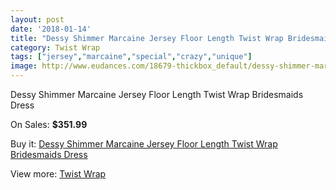 ```yaml
---
layout: post
date: '2018-01-14'
title: "Dessy Shimmer Marcaine Jersey Floor Length Twist Wrap Bridesmaids Dress"
category: Twist Wrap
tags: ["jersey","marcaine","special","crazy","unique"]
image: http://www.eudances.com/18679-thickbox_default/dessy-shimmer-marcaine-jersey-floor-length-twist-wrap-bridesmaids-dress.jpg
---
```

Dessy Shimmer Marcaine Jersey Floor Length Twist Wrap Bridesmaids Dress

On Sales: **$351.99**
<a href="https://www.eudances.com/en/twist-wrap/5556-dessy-shimmer-marcaine-jersey-floor-length-twist-wrap-bridesmaids-dress.html"><amp-img layout="responsive" width="600" height="600" src="//www.eudances.com/18679-thickbox_default/dessy-shimmer-marcaine-jersey-floor-length-twist-wrap-bridesmaids-dress.jpg" alt="Dessy Shimmer Marcaine Jersey Floor Length Twist Wrap Bridesmaids Dress 0" /></a>
<a href="https://www.eudances.com/en/twist-wrap/5556-dessy-shimmer-marcaine-jersey-floor-length-twist-wrap-bridesmaids-dress.html"><amp-img layout="responsive" width="600" height="600" src="//www.eudances.com/18680-thickbox_default/dessy-shimmer-marcaine-jersey-floor-length-twist-wrap-bridesmaids-dress.jpg" alt="Dessy Shimmer Marcaine Jersey Floor Length Twist Wrap Bridesmaids Dress 1" /></a>

Buy it: [Dessy Shimmer Marcaine Jersey Floor Length Twist Wrap Bridesmaids Dress](https://www.eudances.com/en/twist-wrap/5556-dessy-shimmer-marcaine-jersey-floor-length-twist-wrap-bridesmaids-dress.html "Dessy Shimmer Marcaine Jersey Floor Length Twist Wrap Bridesmaids Dress")

View more: [Twist Wrap](https://www.eudances.com/en/98-twist-wrap "Twist Wrap")